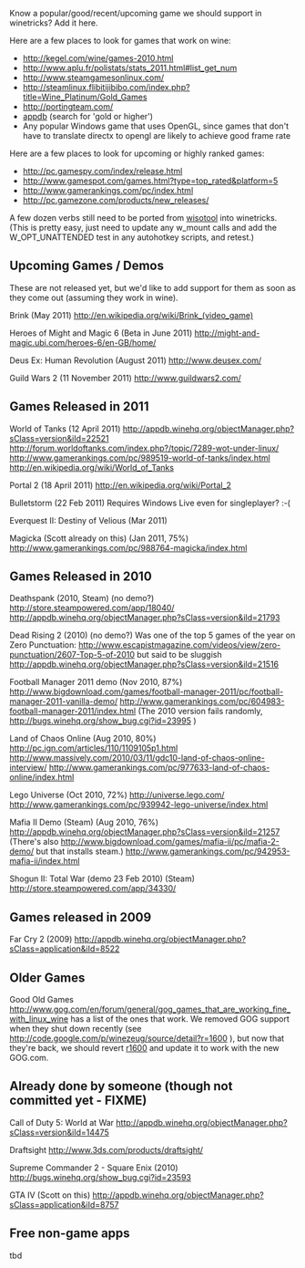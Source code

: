 Know a popular/good/recent/upcoming game we should support in winetricks?
Add it here.

Here are a few places to look for games that work on wine:
  * http://kegel.com/wine/games-2010.html
  * http://www.aplu.fr/polistats/stats_2011.html#list_get_num
  * http://www.steamgamesonlinux.com/
  * http://steamlinux.flibitijibibo.com/index.php?title=Wine_Platinum/Gold_Games
  * http://portingteam.com/
  * [appdb](http://appdb.winehq.org/objectManager.php?bIsQueue=false&bIsRejected=false&sClass=application&sTitle=Browse+Applications&iItemsPerPage=25&iPage=1&sOrderBy=appName&bAscending=true) (search for 'gold or higher')
  * Any popular Windows game that uses OpenGL, since games that don't have to translate directx to opengl are likely to achieve good frame rate

Here are a few places to look for upcoming or highly ranked games:
  * http://pc.gamespy.com/index/release.html
  * http://www.gamespot.com/games.html?type=top_rated&platform=5
  * http://www.gamerankings.com/pc/index.html
  * http://pc.gamezone.com/products/new_releases/

A few dozen verbs still need to be ported from [wisotool](http://winezeug.googlecode.com/svn/trunk/attic/wisotool) into winetricks.  (This is pretty easy, just need to update any w\_mount calls and add the W\_OPT\_UNATTENDED test in any autohotkey scripts, and retest.)

## Upcoming Games / Demos ##

These are not released yet, but we'd like to add support for them as soon as they come out (assuming they work in wine).

Brink (May 2011)
http://en.wikipedia.org/wiki/Brink_(video_game)

Heroes of Might and Magic 6 (Beta in June 2011)
http://might-and-magic.ubi.com/heroes-6/en-GB/home/

Deus Ex: Human Revolution (August 2011)
http://www.deusex.com/

Guild Wars 2 (11 November 2011)
http://www.guildwars2.com/

## Games Released in 2011 ##

World of Tanks (12 April 2011)
http://appdb.winehq.org/objectManager.php?sClass=version&iId=22521
http://forum.worldoftanks.com/index.php?/topic/7289-wot-under-linux/
http://www.gamerankings.com/pc/989519-world-of-tanks/index.html
http://en.wikipedia.org/wiki/World_of_Tanks

Portal 2 (18 April 2011)
http://en.wikipedia.org/wiki/Portal_2

Bulletstorm (22 Feb 2011)
Requires Windows Live even for singleplayer?  :-(

Everquest II: Destiny of Velious (Mar 2011)

Magicka (Scott already on this) (Jan 2011, 75%)
http://www.gamerankings.com/pc/988764-magicka/index.html

## Games Released in 2010 ##

Deathspank (2010, Steam) (no demo?)
http://store.steampowered.com/app/18040/
http://appdb.winehq.org/objectManager.php?sClass=version&iId=21793

Dead Rising 2 (2010) (no demo?)
Was one of the top 5 games of the year on Zero Punctuation:
http://www.escapistmagazine.com/videos/view/zero-punctuation/2607-Top-5-of-2010
but said to be sluggish
http://appdb.winehq.org/objectManager.php?sClass=version&iId=21516

Football Manager 2011 demo (Nov 2010, 87%)
http://www.bigdownload.com/games/football-manager-2011/pc/football-manager-2011-vanilla-demo/
http://www.gamerankings.com/pc/604983-football-manager-2011/index.html
(The 2010 version fails randomly, http://bugs.winehq.org/show_bug.cgi?id=23995 )

Land of Chaos Online (Aug 2010, 80%)
http://pc.ign.com/articles/110/1109105p1.html
http://www.massively.com/2010/03/11/gdc10-land-of-chaos-online-interview/
http://www.gamerankings.com/pc/977633-land-of-chaos-online/index.html

Lego Universe (Oct 2010, 72%)
http://universe.lego.com/
http://www.gamerankings.com/pc/939942-lego-universe/index.html

Mafia II Demo (Steam) (Aug 2010, 76%)
http://appdb.winehq.org/objectManager.php?sClass=version&iId=21257
(There's also http://www.bigdownload.com/games/mafia-ii/pc/mafia-2-demo/ but that installs steam.)
http://www.gamerankings.com/pc/942953-mafia-ii/index.html

Shogun II: Total War (demo 23 Feb 2010) (Steam)
http://store.steampowered.com/app/34330/

## Games released in 2009 ##

Far Cry 2 (2009)
http://appdb.winehq.org/objectManager.php?sClass=application&iId=8522

## Older Games ##

Good Old Games
http://www.gog.com/en/forum/general/gog_games_that_are_working_fine_with_linux_wine
has a list of the ones that work.  We removed GOG support when they shut down
recently (see http://code.google.com/p/winezeug/source/detail?r=1600 ), but now that they're back, we should revert [r1600](https://code.google.com/p/winetricks/source/detail?r=1600) and update it to work with the new GOG.com.

## Already done by someone (though not committed yet - FIXME) ##

Call of Duty 5: World at War
http://appdb.winehq.org/objectManager.php?sClass=version&iId=14475

Draftsight
http://www.3ds.com/products/draftsight/

Supreme Commander 2 - Square Enix (2010)
http://bugs.winehq.org/show_bug.cgi?id=23593

GTA IV (Scott on this)
http://appdb.winehq.org/objectManager.php?sClass=application&iId=8757

## Free non-game apps ##

tbd